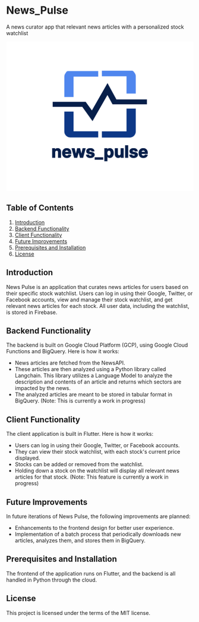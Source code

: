 # News_Pulse
A news curator app that relevant news articles with a personalized stock watchlist

![Project Logo](src/clients/customer/assets/images/logo_art/fulllogo.png "Project Logo")

## Table of Contents
1. [Introduction](#introduction)
2. [Backend Functionality](#backend-functionality)
3. [Client Functionality](#client-functionality)
4. [Future Improvements](#future-improvements)
5. [Prerequisites and Installation](#prerequisites-and-installation)
6. [License](#license)

<a name="introduction"></a>
## Introduction

News Pulse is an application that curates news articles for users based on their specific stock watchlist. Users can log in using their Google, Twitter, or Facebook accounts, view and manage their stock watchlist, and get relevant news articles for each stock. All user data, including the watchlist, is stored in Firebase.

<a name="backend-functionality"></a>
## Backend Functionality

The backend is built on Google Cloud Platform (GCP), using Google Cloud Functions and BigQuery. Here is how it works:

- News articles are fetched from the NewsAPI.
- These articles are then analyzed using a Python library called Langchain. This library utilizes a Language Model to analyze the description and contents of an article and returns which sectors are impacted by the news.
- The analyzed articles are meant to be stored in tabular format in BigQuery. (Note: This is currently a work in progress)

<a name="client-functionality"></a>
## Client Functionality

The client application is built in Flutter. Here is how it works:

- Users can log in using their Google, Twitter, or Facebook accounts.
- They can view their stock watchlist, with each stock's current price displayed.
- Stocks can be added or removed from the watchlist. 
- Holding down a stock on the watchlist will display all relevant news articles for that stock. (Note: This feature is currently a work in progress)

<a name="future-improvements"></a>
## Future Improvements

In future iterations of News Pulse, the following improvements are planned:

- Enhancements to the frontend design for better user experience.
- Implementation of a batch process that periodically downloads new articles, analyzes them, and stores them in BigQuery.

<a name="prerequisites-and-installation"></a>
## Prerequisites and Installation

The frontend of the application runs on Flutter, and the backend is all handled in Python through the cloud.

<a name="license"></a>
## License

This project is licensed under the terms of the MIT license.
